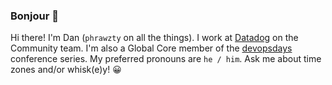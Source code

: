 ### Bonjour 👋

Hi there! I'm Dan (`phrawzty` on all the things). I work at <a href="https://github.com/datadog/">Datadog</a> on the Community team. I'm also a Global Core member of the <a href="https://devopsdays.org/">devopsdays</a> conference series. My preferred pronouns are `he / him`. Ask me about time zones and/or whisk(e)y! 😀

<!--
**phrawzty/phrawzty** is a ✨ _special_ ✨ repository because its `README.md` (this file) appears on your GitHub profile.

Here are some ideas to get you started:

- 🔭 I’m currently working on ...
- 🌱 I’m currently learning ...
- 👯 I’m looking to collaborate on ...
- 🤔 I’m looking for help with ...
- 💬 Ask me about ...
- 📫 How to reach me: ...
- 😄 Pronouns: ...
- ⚡ Fun fact: ...
-->
